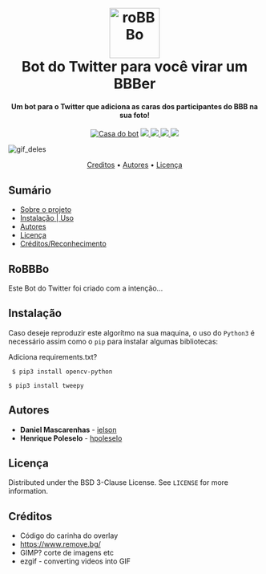 <h1 align="center">
  <br>
  <a href="#"><img src="assets/automation.png" alt="roBBBo" width="100"></a>
  <br>
  Bot do Twitter para você virar um BBBer
  <br>
</h1>


<h4 align="center">Um bot para o Twitter que adiciona as caras dos participantes do BBB na sua foto! </h4>

<p align="center">
  <a href="https://twitter.com/robbbo20" target="_blank"><img src="https://badgen.net/badge/icon/roBBBo20/blue?icon=twitter&label" alt="Casa do bot"></a>
  <a href="https://github.com/hpoleselo/roBBBo/commits/master" target="_blank">
    <img src="https://badgen.net/github/commits/hpoleselo/roBBBO">
  </a>
  <a href="https://github.com/hpoleselo/roBBBo/graphs/contributors" target="_blank">
    <img src="https://badgen.net/github/contributors/hpoleselo/roBBBO">
  </a>
  <a href="#">
    <img src="https://badgen.net/github/license/hpoleselo/roBBBO">
  </a>
  <img src="https://badgen.net/github/last-commit/hpoleselo/roBBBO">
</p> 


![gif_deles](https://user-images.githubusercontent.com/24254286/80287334-62c7bf00-8707-11ea-8ab4-7a25a3426b44.gif)

<p align="center">
  <a href="#credits">Creditos</a> •
  <a href="#authors">Autores</a> •
  <a href="#license">Licença</a>
</p>

## Sumário 

* [Sobre o projeto](#sobre-o-projeto)
* [Instalação | Uso](#installation)
* [Autores](#authors)
* [Licença](#license)
* [Créditos/Reconhecimento](#acknowledgements)

## RoBBBo
Este Bot do Twitter foi criado com a intenção...


<!-- Organização -->
## Instalação
Caso deseje reproduzir este algorítmo na sua maquina, o uso do ``` Python3 ``` é necessário assim como o ``` pip ``` para instalar algumas bibliotecas:

Adiciona requirements.txt? 

``` $ pip3 install opencv-python```

``` $ pip3 install tweepy ```

## Autores

* **Daniel Mascarenhas** - [ielson](https://github.com/ielson)
* **Henrique Poleselo** - [hpoleselo](https://github.com/hpoleselo)


## Licença

Distributed under the BSD 3-Clause License. See `LICENSE` for more information.

## Créditos
* Código do carinha do overlay
* https://www.remove.bg/
* GIMP? corte de imagens etc
* ezgif - converting videos into GIF